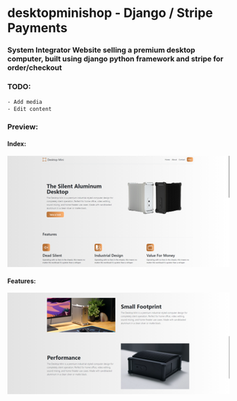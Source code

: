 # desktopminishop - Django / Stripe Payments

### System Integrator Website selling a premium desktop computer, built using django python framework and stripe for order/checkout 

### TODO:
    - Add media
    - Edit content

### Preview:
#### Index:
![Preview1](/Screenshot%202021-05-06%20174953.png)
#### Features:
![Preview2](/Screenshot%202021-05-06%20174935.png)

